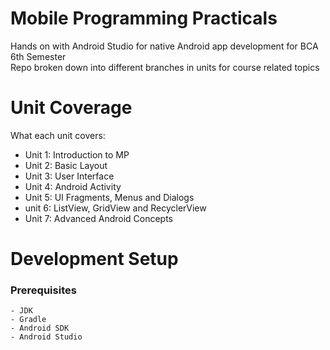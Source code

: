 # Mobile Programming Practicals

Hands on with Android Studio for native Android app development for BCA 6th Semester    
Repo broken down into different branches in units for course related topics  

# Unit Coverage

What each unit covers:

- Unit 1: Introduction to MP
- Unit 2: Basic Layout
- Unit 3: User Interface
- Unit 4: Android Activity
- Unit 5: UI Fragments, Menus and Dialogs
- unit 6: ListView, GridView and RecyclerView
- Unit 7: Advanced Android Concepts

# Development Setup

### Prerequisites

```
- JDK
- Gradle
- Android SDK
- Android Studio
```
